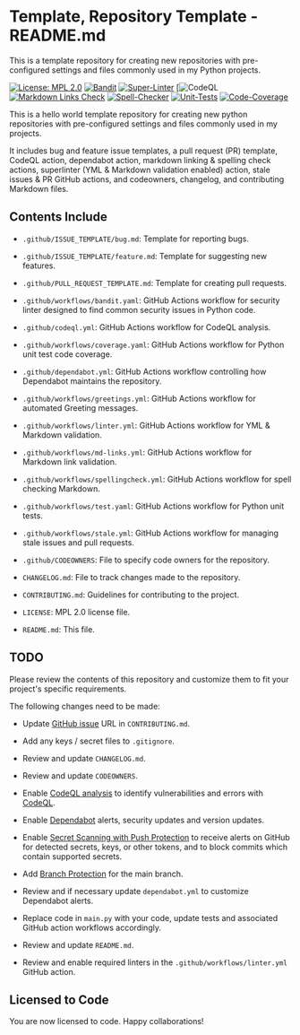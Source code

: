 # Template, Repository Template - README.md

This is a template repository for creating new repositories with pre-configured settings and files commonly used in my Python projects.

[![License: MPL 2.0](https://img.shields.io/badge/License-MPL%202.0-brightgreen.svg)](https://opensource.org/licenses/MPL-2.0)
[![Bandit](https://github.com/tom-halpin/template-repo-template/actions/workflows/bandit.yml/badge.svg)](https://github.com/tom-halpin/template-repo-template/actions/new?category=security)
[![Super-Linter](https://github.com/tom-halpin/template-repo-template/actions/workflows/linter.yml/badge.svg)](https://github.com/marketplace/actions/super-linter)
[![CodeQL](https://github.com/tom-halpin/template-repo-template/workflows/CodeQL/badge.svg?branch=main)
[![Markdown Links Check](https://github.com/tom-halpin/template-repo-template/actions/workflows/md-links.yml/badge.svg)](https://github.com/gaurav-nelson/github-action-markdown-link-check)
[![Spell-Checker](https://github.com/tom-halpin/template-repo-template/actions/workflows/spellcheck.yaml/badge.svg)](https://github.com/rojopolis/spellcheck-github-actions)
[![Unit-Tests](https://github.com/tom-halpin/template-repo-template/actions/workflows/test.yaml/badge.svg)](https://github.com/actions/setup-python)
[![Code-Coverage](https://github.com/tom-halpin/template-repo-template/actions/workflows/coverage.yaml/badge.svg)](https://github.com/actions/setup-python)

This is a hello world template repository for creating new python repositories with pre-configured settings and files commonly used in my projects.

It includes bug and feature issue templates, a pull request (PR) template, CodeQL action, dependabot action, markdown linking & spelling check actions, superlinter (YML & Markdown validation enabled) action, stale issues & PR GitHub actions, and codeowners, changelog, and contributing Markdown files.

## Contents Include

- ```.github/ISSUE_TEMPLATE/bug.md```: Template for reporting bugs.

- ```.github/ISSUE_TEMPLATE/feature.md```: Template for suggesting new features.

- ```.github/PULL_REQUEST_TEMPLATE.md```: Template for creating pull requests.

- ```.github/workflows/bandit.yaml```: GitHub Actions workflow for security linter designed to find common security issues in Python code.

- ```.github/codeql.yml```: GitHub Actions workflow for CodeQL analysis.

- ```.github/workflows/coverage.yaml```: GitHub Actions workflow for Python unit test code coverage.

- ```.github/dependabot.yml```: GitHub Actions workflow controlling how Dependabot maintains the repository.

- ```.github/workflows/greetings.yml```: GitHub Actions workflow for automated Greeting messages.

- ```.github/workflows/linter.yml```: GitHub Actions workflow for YML & Markdown validation.

- ```.github/workflows/md-links.yml```: GitHub Actions workflow for Markdown link validation.

- ```.github/workflows/spellingcheck.yml```: GitHub Actions workflow for spell checking Markdown.

- ```.github/workflows/test.yaml```: GitHub Actions workflow for Python unit tests.

- ```.github/workflows/stale.yml```: GitHub Actions workflow for managing stale issues and pull requests.

- ```.github/CODEOWNERS```: File to specify code owners for the repository.

- ```CHANGELOG.md```: File to track changes made to the repository.

- ```CONTRIBUTING.md```: Guidelines for contributing to the project.

- ```LICENSE```: MPL 2.0 license file.

- ```README.md```: This file.

## TODO

Please review the contents of this repository and customize them to fit your project's specific requirements.

The following changes need to be made:

- Update [GitHub issue](https://github.com/orgname/reponame/issues/new) URL in ```CONTRIBUTING.md```.

- Add any keys / secret files to ```.gitignore```.

- Review and update ```CHANGELOG.md```.

- Review and update ```CODEOWNERS```.

- Enable [CodeQL analysis](https://github.com/tom-halpin/template-repo-template/settings/security_analysis) to identify vulnerabilities and errors with [CodeQL](https://docs.github.com/en/code-security/code-scanning/automatically-scanning-your-code-for-vulnerabilities-and-errors/about-code-scanning-with-codeql).

- Enable [Dependabot](https://github.com/tom-halpin/template-repo-template/settings/security_analysis) alerts, security updates and version updates.

- Enable [Secret Scanning with Push Protection](https://github.com/tom-halpin/template-repo-template/settings/security_analysis) to receive alerts on GitHub for detected secrets, keys, or other tokens, and to block commits which contain supported secrets.

- Add [Branch Protection](https://github.com/tom-halpin/template-repo-template/settings/branches) for the main branch.

- Review and if necessary update ```dependabot.yml``` to customize Dependabot alerts.

- Replace code in ```main.py``` with your code, update tests and associated GitHub action workflows accordingly.

- Review and update ```README.md```.

- Review and enable required linters in the ```.github/workflows/linter.yml``` GitHub action.

## Licensed to Code

You are now licensed to code. Happy collaborations!
